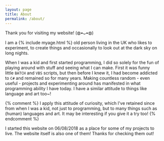 ```yaml
---
layout: page
title: About
permalink: /about/
---
```


Thank you for visiting my website! (◍•ᴗ•◍)

I am a {% include myage.html %} old person living in the UK who likes to experiment, to create things and occasionally to look out at the dark sky on long nights.

When I was a kid and first started programming, I did so solely for the fun of playing around with stuff and seeing what I can make. First it was funny little `BATCH` and `VBS` scripts, but then before I knew it, I had become addicted to `C#` and remained so for many years. Making countless random - even useful - projects and experimenting around has manifested in what programming ability I have today. I have a similar attitude to things like language and art too&#126;!

{% comment %}
I apply this attitude of curiosity, which I've retained since from when I was a kid, not just to programming, but to many things such as (human) languages and art. It may be interesting if you give it a try too!
{% endcomment %}

I started this website on 06/08/2018 as a place for some of my projects to live. The website itself is also one of them! Thanks for checking them out!